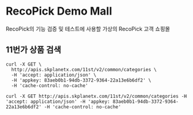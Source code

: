 # RecoPick Demo Mall

RecoPick의 기능 검증 및 테스트에 사용할 가상의 RecoPick 고객 쇼핑몰

## 11번가 상품 검색

```
curl -X GET \
  http://apis.skplanetx.com/11st/v2/common/categories \
  -H 'accept: application/json' \
  -H 'appkey: 83aeb0b1-94db-3372-9364-22a13e6b6df2' \
  -H 'cache-control: no-cache'
```

```
curl -X GET http://apis.skplanetx.com/11st/v2/common/categories -H 'accept: application/json' -H 'appkey: 83aeb0b1-94db-3372-9364-22a13e6b6df2' -H 'cache-control: no-cache'
```